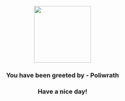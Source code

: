 <p align="center">
            <img src="https://raw.githubusercontent.com/PokeAPI/sprites/master/sprites/pokemon/62.png" width="150" height="150">
          </p>
          <h3 align="center">You have been greeted by - <b>Poliwrath</b></h3>
          <h3 align="center">Have a nice day!</h3>
        
